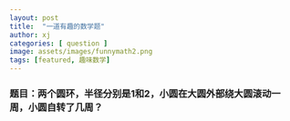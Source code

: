 ```yaml
---
layout: post
title:  "一道有趣的数学题"
author: xj
categories: [ question ]
image: assets/images/funnymath2.png
tags: [featured, 趣味数学]
---
```

### 题目：两个圆环，半径分别是1和2，小圆在大圆外部绕大圆滚动一周，小圆自转了几周？

<img src="../assets/images/funnymath2_1.PNG" alt="">

<img src="../assets/images/funnymath2_2.PNG" alt="">

<img src="../assets/images/funnymath2_3.PNG" alt="">

<img src="../assets/images/funnymath2_4.PNG" alt="">

<img src="../assets/images/funnymath2_5.PNG" alt="">

<img src="../assets/images/funnymath2_6.PNG" alt="">

<img src="../assets/images/funnymath2_7.PNG" alt="">

<img src="../assets/images/funnymath2_8.PNG" alt="">

<img src="../assets/images/funnymath2_9.PNG" alt="">

